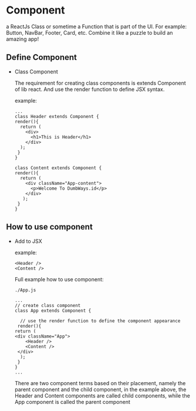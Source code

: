 # Component

a ReactJs Class or sometime a Function that is part of the UI.
For example: Button, NavBar, Footer, Card, etc. Combine it like a puzzle to build an amazing app!

## Define Component

- Class Component

  The requirement for creating class components is extends Component of lib react. And use the render function to define JSX syntax.

  example:
  ```
  ...
  class Header extends Component {
  render(){
    return (
      <div>
        <h1>This is Header</h1>
      </div>
    );
   }
  }
  
  class Content extends Component {
  render(){
    return (
      <div className="App-content">
        <p>Welcome To DumbWays.id</p>
      </div>
     );
   }
  }
  ```

## How to use component

  - Add to JSX

  	example:
    ```
	<Header />
	<Content />
    ```
    
    Full example how to use component:
    ```
	./App.js
    
    ...
    // create class component
    class App extends Component {

      // use the render function to define the component appearance
     render(){
  	return (
	<div className="App">
	    <Header />
	    <Content />
	 </div>
      );
     }
    }
    ...
    ```

    There are two component terms based on their placement, namely the parent component and the child component,
in the example above, the Header and Content components are called child components, while the App component is called the parent component
